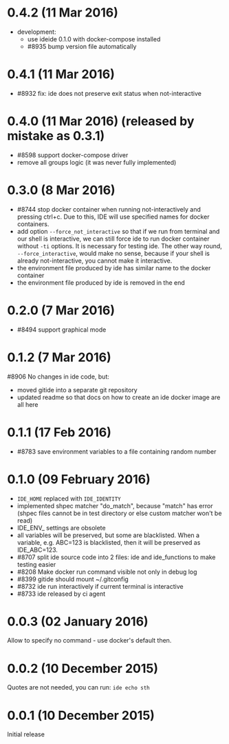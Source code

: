 # 0.4.2 (11 Mar 2016)

* development:
   * use ideide 0.1.0 with docker-compose installed
   * #8935 bump version file automatically

# 0.4.1 (11 Mar 2016)

* #8932 fix: ide does not preserve exit status when not-interactive

# 0.4.0 (11 Mar 2016) (released by mistake as 0.3.1)

* #8598 support docker-compose driver
* remove all groups logic (it was never fully implemented)

# 0.3.0 (8 Mar 2016)

* #8744 stop docker container when running not-interactively and pressing ctrl+c.
 Due to this, IDE will use specified names for docker containers.
* add option `--force_not_interactive` so that if we run from terminal and our
 shell is interactive, we can still force ide to run docker container without
 `-ti` options. It is necessary for testing ide.
 The other way round, `--force_interactive`, would make no sense, because if your
 shell is already not-interactive, you cannot make it interactive.
* the environment file produced by ide has similar name to the docker container
* the environment file produced by ide is removed in the end

# 0.2.0 (7 Mar 2016)

* #8494 support graphical mode

# 0.1.2 (7 Mar 2016)

#8906 No changes in ide code, but:
* moved gitide into a separate git repository
* updated readme so that docs on how to create an ide docker image
 are all here

# 0.1.1 (17 Feb 2016)

* #8783 save environment variables to a file containing random number

# 0.1.0 (09 February 2016)

* `IDE_HOME` replaced with `IDE_IDENTITY`
* implemented shpec matcher "do_match", because "match" has error
 (shpec files cannot be in test directory or else custom matcher won't be read)
* IDE_ENV_ settings are obsolete
* all variables will be preserved, but some are blacklisted. When a variable,
 e.g. ABC=123 is blacklisted, then it will be preserved as IDE_ABC=123.
* #8707 split ide source code into 2 files: ide and ide_functions to make testing easier
* #8208 Make docker run command visible not only in debug log
* #8399 gitide should mount ~/.gitconfig
* #8732 ide run interactively if current terminal is interactive
* #8733 ide released by ci agent

# 0.0.3 (02 January 2016)

Allow to specify no command - use docker's default then.

# 0.0.2 (10 December 2015)

Quotes are not needed, you can run: `ide echo sth`

# 0.0.1 (10 December 2015)

Initial release
